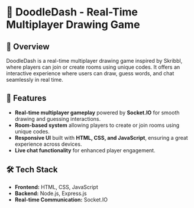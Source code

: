 # 🎨 DoodleDash - Real-Time Multiplayer Drawing Game

## 📌 Overview  
DoodleDash is a real-time multiplayer drawing game inspired by Skribbl, where players can join or create rooms using unique codes. It offers an interactive experience where users can draw, guess words, and chat seamlessly in real time.  

## 🚀 Features  
- **Real-time multiplayer gameplay** powered by **Socket.IO** for smooth drawing and guessing interactions.  
- **Room-based system** allowing players to create or join rooms using unique codes.  
- **Responsive UI** built with **HTML, CSS, and JavaScript**, ensuring a great experience across devices.  
- **Live chat functionality** for enhanced player engagement.  

## 🛠️ Tech Stack  
- **Frontend:** HTML, CSS, JavaScript  
- **Backend:** Node.js, Express.js  
- **Real-time Communication:** Socket.IO  
